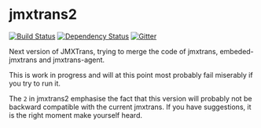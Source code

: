 jmxtrans2
=========

[![Build Status](https://travis-ci.org/jmxtrans/jmxtrans2.svg?branch=master)](https://travis-ci.org/jmxtrans/jmxtrans2)
[![Dependency Status](https://www.versioneye.com/user/projects/5484bdc4d6cc391db60001d7/badge.svg?style=flat)](https://www.versioneye.com/user/projects/5484bdc4d6cc391db60001d7)
[![Gitter](https://badges.gitter.im/Join%20Chat.svg)](https://gitter.im/jmxtrans/jmxtrans2?utm_source=badge&utm_medium=badge&utm_campaign=pr-badge&utm_content=badge)

Next version of JMXTrans, trying to merge the code of jmxtrans, embeded-jmxtrans and jmxtrans-agent.

This is work in progress and will at this point most probably fail miserably if you try to run it.

The `2` in jmxtrans2 emphasise the fact that this version will probably not be backward compatible with the current jmxtrans. If you have suggestions, it is the right moment make yourself heard.
